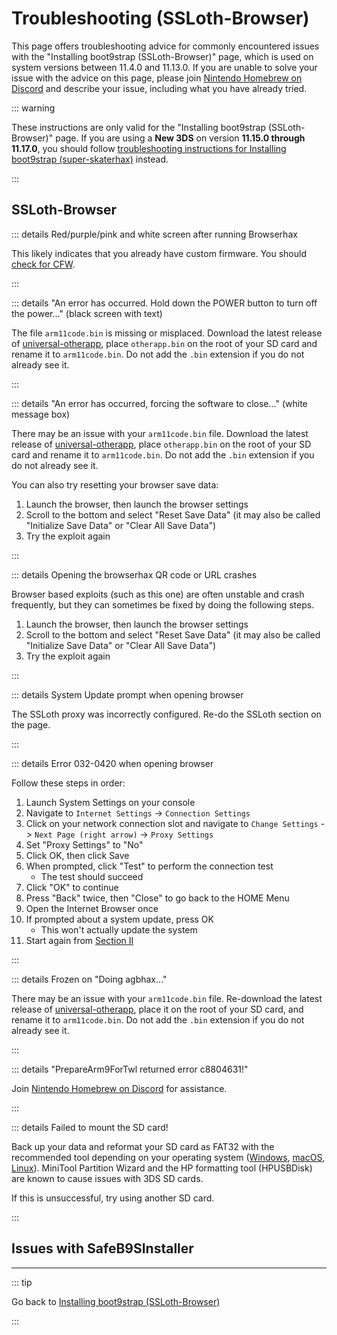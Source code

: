 # Troubleshooting (SSLoth-Browser)

This page offers troubleshooting advice for commonly encountered issues with the "Installing boot9strap (SSLoth-Browser)" page, which is used on system versions between 11.4.0 and 11.13.0. If you are unable to solve your issue with the advice on this page, please join [Nintendo Homebrew on Discord](https://discord.gg/MWxPgEp) and describe your issue, including what you have already tried.

::: warning

These instructions are only valid for the "Installing boot9strap (SSLoth-Browser)" page. If you are using a **New 3DS** on version **11.15.0 through 11.17.0**, you should follow [troubleshooting instructions for Installing boot9strap (super-skaterhax)](troubleshooting-super-skaterhax) instead.

:::

## SSLoth-Browser

::: details Red/purple/pink and white screen after running Browserhax

This likely indicates that you already have custom firmware. You should [check for CFW](checking-for-cfw).

:::

::: details "An error has occurred. Hold down the POWER button to turn off the power..." (black screen with text)

The file `arm11code.bin` is missing or misplaced. Download the latest release of [universal-otherapp](https://github.com/TuxSH/universal-otherapp/releases/latest), place `otherapp.bin` on the root of your SD card and rename it to `arm11code.bin`. Do not add the `.bin` extension if you do not already see it.

:::

::: details "An error has occurred, forcing the software to close..." (white message box)

There may be an issue with your `arm11code.bin` file. Download the latest release of [universal-otherapp](https://github.com/TuxSH/universal-otherapp/releases/latest), place `otherapp.bin` on the root of your SD card and rename it to `arm11code.bin`. Do not add the `.bin` extension if you do not already see it.

You can also try resetting your browser save data:

1. Launch the browser, then launch the browser settings
1. Scroll to the bottom and select "Reset Save Data" (it may also be called "Initialize Save Data" or "Clear All Save Data")
1. Try the exploit again

:::

::: details Opening the browserhax QR code or URL crashes

Browser based exploits (such as this one) are often unstable and crash frequently, but they can sometimes be fixed by doing the following steps.

1. Launch the browser, then launch the browser settings
1. Scroll to the bottom and select "Reset Save Data" (it may also be called "Initialize Save Data" or "Clear All Save Data")
1. Try the exploit again

:::

::: details System Update prompt when opening browser

The SSLoth proxy was incorrectly configured. Re-do the SSLoth section on the page.

:::

::: details Error 032-0420 when opening browser

Follow these steps in order:

1. Launch System Settings on your console
1. Navigate to `Internet Settings` -> `Connection Settings`
1. Click on your network connection slot and navigate to `Change Settings` -> `Next Page (right arrow)` -> `Proxy Settings`
1. Set "Proxy Settings" to "No"
1. Click OK, then click Save
1. When prompted, click "Test" to perform the connection test
    + The test should succeed
1. Click "OK" to continue
1. Press "Back" twice, then "Close" to go back to the HOME Menu
1. Open the Internet Browser once
1. If prompted about a system update, press OK
    + This won't actually update the system
1. Start again from [Section II](installing-boot9strap-(ssloth-browser).html#section-ii---ssloth)

:::

::: details Frozen on "Doing agbhax..."

There may be an issue with your `arm11code.bin` file. Re-download the latest release of [universal-otherapp](https://github.com/TuxSH/universal-otherapp/releases/latest), place it on the root of your SD card, and rename it to `arm11code.bin`. Do not add the `.bin` extension if you do not already see it.

:::

::: details "PrepareArm9ForTwl returned error c8804631!"

Join [Nintendo Homebrew on Discord](https://discord.gg/MWxPgEp) for assistance.

:::

::: details Failed to mount the SD card!

Back up your data and reformat your SD card as FAT32 with the recommended tool depending on your operating system ([Windows](formatting-sd-(windows)), [macOS](formatting-sd-(mac)), [Linux](formatting-sd-(linux))). MiniTool Partition Wizard and the HP formatting tool (HPUSBDisk) are known to cause issues with 3DS SD cards.

If this is unsuccessful, try using another SD card.

:::

## Issues with SafeB9SInstaller
<!--@include: ./_include/troubleshooting-sb9si-bin.md -->
<!--@include: ./_include/troubleshooting-sb9si-common.md -->

<!--@include: ./_include/troubleshooting-get-help-common.md -->

---

::: tip

Go back to [Installing boot9strap (SSLoth-Browser)](installing-boot9strap-(ssloth-browser))

:::

<!--@include: ./_include/troubleshooting-return.md -->
